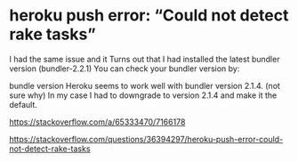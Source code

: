 # heroku push error: “Could not detect rake tasks”

I had the same issue and it Turns out that I had installed the latest bundler version (bundler-2.2.1) You can check your bundler version by:

bundle version
Heroku seems to work well with bundler version 2.1.4. (not sure why) In my case I had to downgrade to version 2.1.4 and make it the default.

<https://stackoverflow.com/a/65333470/7166178>

<https://stackoverflow.com/questions/36394297/heroku-push-error-could-not-detect-rake-tasks>
